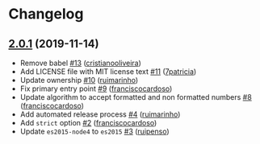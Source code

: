 # Changelog

## [2.0.1](https://github.com/uphold/ssn-validator/releases/tag/v2.0.1) (2019-11-14)
- Remove babel [\#13](https://github.com/uphold/ssn-validator/pull/13) ([cristianooliveira](https://github.com/cristianooliveira))
- Add LICENSE file with MIT license text [\#11](https://github.com/uphold/ssn-validator/pull/11) ([7patricia](https://github.com/7patricia))
- Update ownership [\#10](https://github.com/uphold/ssn-validator/pull/10) ([ruimarinho](https://github.com/ruimarinho))
- Fix primary entry point [\#9](https://github.com/uphold/ssn-validator/pull/9) ([franciscocardoso](https://github.com/franciscocardoso))
- Update algorithm to accept formatted and non formatted numbers [\#8](https://github.com/uphold/ssn-validator/pull/8) ([franciscocardoso](https://github.com/franciscocardoso))
- Add automated release process [\#4](https://github.com/uphold/ssn-validator/pull/4) ([ruimarinho](https://github.com/ruimarinho))
- Add `strict` option [\#2](https://github.com/uphold/ssn-validator/pull/2) ([franciscocardoso](https://github.com/franciscocardoso))
- Update `es2015-node4` to `es2015` [\#3](https://github.com/uphold/ssn-validator/pull/3) ([ruipenso](https://github.com/ruipenso))
